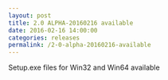 ```yaml
---
layout: post
title: 2.0 ALPHA-20160216 available
date: 2016-02-16 14:00:00
categories: releases
permalink: /2-0-alpha-20160216-available
---
```


Setup.exe files for Win32 and Win64 available


